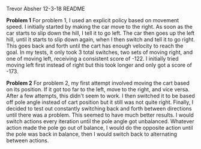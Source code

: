 Trevor Absher
12-3-18
README

**Problem 1** For problem 1, I used an explicit policy based on movement speed. I initially started by making the car move to the right. As soon as the car starts to slip down the hill, I tell it to go left.
The car then goes up the left hill, until it starts to slip down again, when I then switch and tell it to go right. This goes back and forth until the cart has enough velocity to reach the goal. In my tests,
it only took 3 total switches, two sets of moving right, and one of moving left, receiving a consistent score of -122. I initially tried moving left first instead of right but this took longer and only got a
score of -173.

**Problem 2** For problem 2, my first attempt involved moving the cart based on its position. If it got too far to the left, move to the right, and vice versa. After a few attempts, this didn't seem to work.
I then switched it to be based off pole angle instead of cart position but it still was not quite right. Finally, I decided to test out constantly switching back and forth between directions until there was
a problem. This seemed to have much better results. I would switch actions every iteration until the pole angle got unbalanced. Whatever action made the pole go out of balance, I would do the opposite action
until the pole was back in balance, then I would switch back to alternating between actions.
